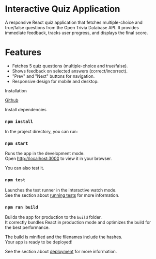 # Interactive Quiz Application
A responsive React quiz application that fetches multiple-choice and true/false questions from the Open Trivia Database API. It provides immediate feedback, tracks user progress, and displays the final score.

# Features
- Fetches 5 quiz questions (multiple-choice and true/false).
- Shows feedback on selected answers (correct/incorrect).
- "Prev" and "Next" buttons for navigation.
- Responsive design for mobile and desktop.

Installation

[Github]()

Install dependencies

### `npm install`

In the project directory, you can run:

### `npm start`
Runs the app in the development mode.\
Open [http://localhost:3000](http://localhost:3000) to view it in your browser.

You can also test it.

### `npm test`

Launches the test runner in the interactive watch mode.\
See the section about [running tests](https://facebook.github.io/create-react-app/docs/running-tests) for more information.

### `npm run build`

Builds the app for production to the `build` folder.\
It correctly bundles React in production mode and optimizes the build for the best performance.

The build is minified and the filenames include the hashes.\
Your app is ready to be deployed!

See the section about [deployment](https://facebook.github.io/create-react-app/docs/deployment) for more information.

